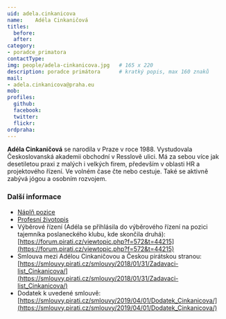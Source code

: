 ```yaml
---
uid: adela.cinkanicova
name:    Adéla Cinkaničová
titles:
  before: 
  after:
category:                
- poradce_primatora
contactType: 
img: people/adela-cinkanicova.jpg   # 165 x 220
description: poradce primátora    	# kratký popis, max 160 znaků
mail:
- adela.cinkanicova@praha.eu
mob: 
profiles:
  github:       
  facebook:    
  twitter: 		  
  flickr:		  
ordpraha: 
---
```


**Adéla Cinkaničová** se narodila v Praze v roce 1988. Vystudovala Českoslovanská akademii obchodní v Resslově ulici. Má za sebou více jak desetiletou praxi z malých i velkých firem, především v oblasti HR a projektového řízení. Ve volném čase čte nebo cestuje. Také se aktivně zabývá jógou a osobním rozvojem.

### Další informace

* [Náplň pozice](/assets/pdf/napln-prace/cinkanicova.pdf)
* [Profesní životopis](/assets/pdf/cv/cinkanicova.pdf)
* Výběrové řízení (Adéla se přihlásila do výběrového řízení na pozici tajemníka poslaneckého klubu, kde skončila druhá): [https://forum.pirati.cz/viewtopic.php?f=572&t=44215](https://forum.pirati.cz/viewtopic.php?f=572&t=44215)
* Smlouva mezi Adélou Cinkaničovou a Českou pirátskou stranou: [https://smlouvy.pirati.cz/smlouvy/2018/01/31/Zadavaci-list_Cinkanicova/](https://smlouvy.pirati.cz/smlouvy/2018/01/31/Zadavaci-list_Cinkanicova/)
* Dodatek k uvedené smlouvě: [https://smlouvy.pirati.cz/smlouvy/2019/04/01/Dodatek_Cinkanicova/](https://smlouvy.pirati.cz/smlouvy/2019/04/01/Dodatek_Cinkanicova/)

